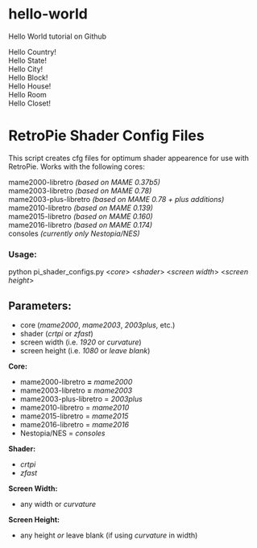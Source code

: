# hello-world
Hello World tutorial on Github

Hello Country!<br>
Hello State!<br>
Hello City!<br>
Hello Block!<br>
Hello House!<br>
Hello Room<br>
Hello Closet!<br>

# RetroPie Shader Config Files

This script creates cfg files for optimum shader appearence for use with RetroPie. Works with the following cores:

mame2000-libretro *(based on MAME 0.37b5)*<br>
mame2003-libretro *(based on MAME 0.78)*<br>
mame2003-plus-libretro *(based on MAME 0.78 + plus additions)*<br>
mame2010-libretro *(based on MAME 0.139)*<br>
mame2015-libretro *(based on MAME 0.160)*<br>
mame2016-libretro *(based on MAME 0.174)*<br>
consoles *(currently only Nestopia/NES)*<br>

### Usage:

python pi_shader_configs.py \<*core*\> \<*shader*\> \<*screen width*\> \<*screen height*\>

## Parameters:

  * core (*mame2000*, *mame2003*, *2003plus*, etc.)
  * shader (*crtpi* or *zfast*)
  * screen width (i.e. *1920* or *curvature*)
  * screen height (i.e. *1080* or *leave blank*)

**Core:**
  * mame2000-libretro **=** *mame2000*
  * mame2003-libretro **=** *mame2003*
  * mame2003-plus-libretro = *2003plus*
  * mame2010-libretro = *mame2010*
  * mame2015-libretro = *mame2015*
  * mame2016-libretro = *mame2016*
  * Nestopia/NES = *consoles*

**Shader:**
  * *crtpi*
  * *zfast*

**Screen Width:**
  * any width or *curvature*

**Screen Height:**
  * any height *or* leave blank (if using *curvature* in width)
